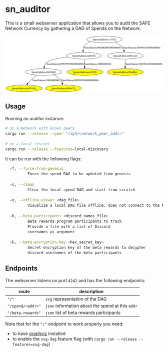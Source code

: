 # sn_auditor

This is a small webserver application that allows you to audit the SAFE Network Currency by gathering a DAG of Spends on the Network. 

![](./dag.svg)

## Usage

Running an auditor instance:

```bash
# on a Network with known peers
cargo run --release --peer "/ip4/<network_peer_addr>"

# on a local testnet
cargo run --release --features=local-discovery
```

It can be run with the following flags:

```bash
  -f, --force-from-genesis
          Force the spend DAG to be updated from genesis

  -c, --clean
          Clear the local spend DAG and start from scratch

  -o, --offline-viewer <dag_file>
          Visualize a local DAG file offline, does not connect to the Network

  -b, --beta-participants <discord_names_file>
          Beta rewards program participants to track
          Provide a file with a list of Discord
          usernames as argument

  -k, --beta-encryption-key <hex_secret_key>
          Secret encryption key of the beta rewards to decypher
          discord usernames of the beta participants
```

## Endpoints

The webserver listens on port `4242` and has the following endpoints:

| route             | description                                       |
|-------------------|---------------------------------------------------|
|`"/"`              | `svg` representation of the DAG                   |
|`"/spend/<addr>"`  | `json` information about the spend at this `addr` |
|`"/beta-rewards"`  | `json` list of beta rewards participants          |

Note that for the `"/"` endpoint to work properly you need:
- to have [graphviz](https://graphviz.org/download/) installed
- to enable the `svg-dag` feature flag (with `cargo run --release --features=svg-dag`)
